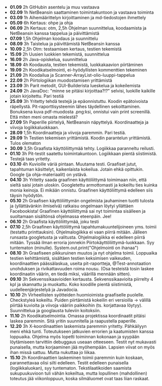 - **01.09** 2h GitHubin asentelu ja muu vastaava 
- **02.09** 1h NetBeansin saattaminen toimintakuntoon ja vastaava toiminta 
- **03.09** 1h Aihemäärittelyn kirjoittaminen ja md-tiedostojen ihmettely
- **05.09** 6h Kertaus: ohpe ja ohja
- **06.09** 2h Kertaus: otm, 2,5h Ohjelman suunnittelua, koodaamista ja NetBeansin kanssa tappelua ja päivittämistä
- **07.09** 1,5h Ohjelman koodaus ja suunnittelu
- **08.09** 3h Taistelua ja päivittämistä NetBeansin kanssa
- **10.09** 2,5h Otm: testaamisen kertaus, testien tekemistä
- **15.09** 2h Uusien luokkien tekemistä, suunnittelua
- **16.09** 2h Java-opiskelua, suunnittelua
- **18.09** 4h Koodausta, testien tekemistä, luokkakaavion piirtäminen
- **19.09** 2h Koodikatselmointi, ei-hyödyllisten kommenttien tekeminen
- **21.09** 2h Koodailua ja Scanner-ArrayList-olio-luuppi-tappelua
- **22.09** 2h Piirtologiikan muodostamisen yrittämistä
- **23.09** 3h Parit metodit, GUI-Builderista lueskelua ja kokeilemista
- **24.09** 2h JavaDoc: "minne se pitäisi kirjoittaa?!?" selvisi, luokille kaikille jotain kirjoitettu. Pari testiä
- **25.09** 3h Yritetty tehdä testejä ja epäonnistuttu. Koodin epätoivoista räpellystä. Pit-raporttisysteemin lähes täydellinen sekoittaminen. Bonuksena kuva pdf-muodosta .png:ksi, onnistui vain print screenillä. Että miten meni omasta mielestä?
- **27.09** 5h Paperille piirtelyä, NetBeansin näpyttelyä. Koordinaatteja ja viivoja logiikkaluokkaan.
- **28.09** 1,5h Koordinaatteja ja viivoja paremmin. Pari testiä.
- **29.09** 1h Testien tekemisen yrittämistä. Koodin parantelun yrittämistä. Tulos olematon
- **30.09** 3,5h Graafista käyttöliittymää tehty. Logiikkaa paranneltu reilusti.
- **01.10** 3h Pit-testit saatettu toimintakuntoon. Logiikkaan pientä siistimistä. Testejä taas yritetty. 
- **03.10** 4h Kuvioille väriä pintaan. Muutama testi. Graafiset jutut, tapahtuman käsittelyt, kaikenlaista kokeilua. Jotain ehkä opittukin. Google (ja ohja-materiaalit) on ystävä.
- **04.10** 3h Yritetty saada graafinen käyttöliittymä toimimaan niin, että sieltä saisi jotain uloskin. Googletettu armottomasti ja kokeiltu ties kuinka monia keinoja. Ei mikään onnistu. Graafinen käyttöliittymä edelleen siis täysin hyödytön.
- **05.10**  2h Graafisen käyttöliittymän ongelmista jauhaminen tuotti tulosta ja (yllättävänkin ilmiselvä) ratkaisu ongelmaan löytyi yllättäen Facebookista! Graafinen käyttöliittymä sai nyt toimintaa sisälleen ja suoltamaan sisältönsä ohjelmassa eteenpäin. Jee!
- **06.10** 2h Graafista käyttöliittymää, joku testi
- **07.10** 2,5h Graafinen käyttöliittymä tapahtumakuuntelijoineen yms. toimii (testattu printtauksin). Ohjelmalogiikka ei vaan piirrä mitään. Jälleen runsasta googletusta ja valitusta. Ohjelmalogiikka ei edelleen piirrä mitään. Tyssää ilman erroria jonnekin Piirtokäyttöliittymä-luokkaan. Syy tuntematon (minulle). System.out.print("Ohjelmointi on ihanaa")
- **08.10** 3h Graafiseen pikkuruinen muutos ja nyt ohjelma toimii. Loppuaika testien kehittämistä, sisältäen testien keksimisen vaikeuden, koordinaattien päässälaskua, useita pit-raportteja, @Test-annotaation unohduksen ja rivikattavuuden roima nousu. (Osa testeistä tosin laskee koordinaatin väärin, en tiedä miksi, väärillä mennään sitten).
- **09.10** 3h Sekvenssikaavioiden kertausta. Sekvenssikaavioita piirrelty 4 kpl ja skannattu ja muokattu. Koko koodille pientä siistimistä, uudelleenjärjestelyä ja Javadocia.
- **10.10** 2h Virheellisten syötteiden huomioimista graafiselle puolelle. Checkstyleä kokeiltu. Puiden piirtämistä kokeilin eri versioilla -> välillä piirtää kuvioita ja viivoja vääriin paikkoihin (ts. korjattavaa löytyy). Suunnittelua ja googlausta tuleviin koitoksiin.
- **11.10** 2h Koodikatselmointia. Omassa projektissa koordinaatit pitäisi laskea paremmin. Sitä yritin suunnitella ja raapustella paperille.
- **12.20** 3h X-koordinaattien laskemista paremmin yritetty. Pähkäilyyn meni ehkä tunti. Toteutukseen jatkuvien errorien ja kaatumisten kanssa loppuaika. Ohjelma myös lopetti toiminnan kokonaan ja syypään löytämiseen tarvittiin debuggaus useaan otteeseen. Testit nyt mukavasti punaisella, mutta korjaaminen jää myöhempään. Lapsien viivat on myös ihan missä sattuu. Mutta nukuttaa jo liikaa.
- **15.10** 2h Koordinaattien laskeminen toimii paremmin kuin koskaan, parannettavaa olisi silti edelleen. Testit edelleen punaisella (logiikkaluokan), syy tuntematon. Tekstilaatikoiden saamista sukupuukuvioon tuli vähän kokeiltua, mutta lopullinen (mahdollinen) toteutus jää viikonloppuun, koska silmäluomet ovat taas liian raskaat.
